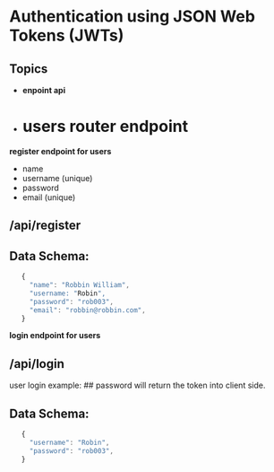 # Authentication using JSON Web Tokens (JWTs)

## Topics
- **enpoint api**
- # users router endpoint 

**register endpoint for users**
  - name
  - username (unique)
  - password
  - email (unique)
 

 ## /api/register  


## Data Schema:

 ```js 
    {
      "name": "Robbin William",
      "username: "Robin",
      "password": "rob003",
      "email": "robbin@robbin.com",
    }
```
**login endpoint for users**

## /api/login 

user login example: ## password will return the token into client side.
## Data Schema: 
 ```js
    {
      "username": "Robin",
      "password": "rob003",
    }
```

